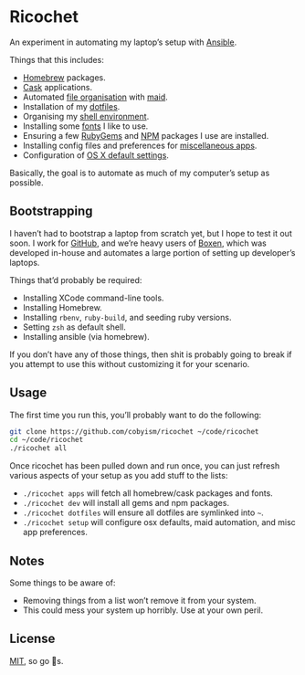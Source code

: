 # Ricochet

An experiment in automating my laptop’s setup with [Ansible](http://docs.ansible.com/).

Things that this includes:

- [Homebrew](./packages/brews.yml) packages.
- [Cask](./packages/casks.yml) applications.
- Automated [file organisation](./dotfiles/.maid/rules.rb) with [maid](https://github.com/benjaminoakes/maid).
- Installation of my [dotfiles](./dotfiles).
- Organising my [shell environment](./zsh).
- Installing some [fonts](./packages/fonts.yml) I like to use.
- Ensuring a few [RubyGems](./packages/gems.yml) and [NPM](./packages/npms.yml) packages I use are installed.
- Installing config files and preferences for [miscellaneous apps](./resources).
- Configuration of [OS X default settings](./packages/osx.yml).

Basically, the goal is to automate as much of my computer’s setup as possible.

## Bootstrapping

I haven’t had to bootstrap a laptop from scratch yet, but I hope to test it out soon.
I work for [GitHub](https://github.com), and we’re heavy users of
[Boxen](https://boxen.github.com/), which was developed in-house and automates a
large portion of setting up developer’s laptops.

Things that’d probably be required:

- Installing XCode command-line tools.
- Installing Homebrew.
- Installing `rbenv`, `ruby-build`, and seeding ruby versions.
- Setting `zsh` as default shell.
- Installing ansible (via homebrew).

If you don’t have any of those things, then shit is probably going to break
if you attempt to use this without customizing it for your scenario.

## Usage

The first time you run this, you’ll probably want to do the following:

```sh
git clone https://github.com/cobyism/ricochet ~/code/ricochet
cd ~/code/ricochet
./ricochet all
```

Once ricochet has been pulled down and run once, you can just refresh various
aspects of your setup as you add stuff to the lists:

- `./ricochet apps` will fetch all homebrew/cask packages and fonts.
- `./ricochet dev` will install all gems and npm packages.
- `./ricochet dotfiles` will ensure all dotfiles are symlinked into `~`.
- `./ricochet setup` will configure osx defaults, maid automation, and misc app preferences.

## Notes

Some things to be aware of:

- Removing things from a list won’t remove it from your system.
- This could mess your system up horribly. Use at your own peril.

## License

[MIT](./LICENSE), so go :nut_and_bolt:s.
